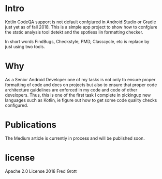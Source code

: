 # Intro

Kotlin CodeQA support is not default confgiured in Android Studio or Gradle just yet as of fall 2018. This is a simple app project to 
show how to confgiure the static analysis tool detekt and the spotless lin formatting checker.

In short words FindBugs, Checkstyle, PMD, Classcycle, etc is replace by just using two tools.

# Why

As a Senior Android Developer one of my tasks is not only to ensure proper formatting of code and docs on projects but also to 
ensure that proper code architecture guidelines are enforced in my code and code of other developers. Thus, this is one of the 
first task I complete in pickingup new languages such as Kotlin, ie figure out how to get some code quality checks configured.

# Publications

The Medium article is currently in process and will be published soon.


# license

Apache 2.0 License 2018 Fred Grott


